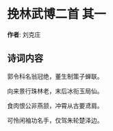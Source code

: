 # 挽林武博二首  其一

**作者**: 刘克庄

## 诗词内容

郭令科名翁冠绝，董生制策子蝉联。

向来景行珠林老，末后冰衔玉局仙。

食肉恨公非燕颔，冲霄从古要鸢肩。

可怜闲袖功名手，仅驾朱轮楚泽边。

